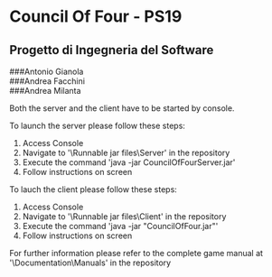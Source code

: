 Council Of Four - PS19
======================
Progetto di Ingegneria del Software
-----------------------------------
###Antonio Gianola  
###Andrea Facchini  
###Andrea Milanta  

Both the server and the client have to be started by console.

To launch the server please follow these steps:

 1. Access Console
 2. Navigate to '\Runnable jar files\Server' in the repository
 3. Execute the command 'java -jar CouncilOfFourServer.jar'
 4. Follow instructions on screen

To lauch the client please follow these steps:

 1. Access Console
 2. Navigate to '\Runnable jar files\Client' in the repository
 3. Execute the command 'java -jar "CouncilOfFour.jar"'
 4. Follow instructions on screen

For further information please refer to the complete game manual at '\Documentation\Manuals' in the repository